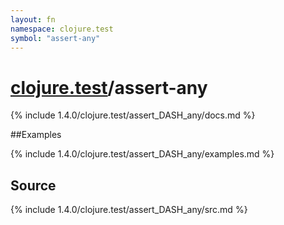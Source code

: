 ```yaml
---
layout: fn
namespace: clojure.test
symbol: "assert-any"
---
```


# [clojure.test](../)/assert-any

{% include 1.4.0/clojure.test/assert_DASH_any/docs.md %}

##Examples

{% include 1.4.0/clojure.test/assert_DASH_any/examples.md %}
## Source
{% include 1.4.0/clojure.test/assert_DASH_any/src.md %}

